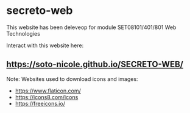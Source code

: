 # secreto-web
This website has been deleveop for module SET08101/401/801 Web Technologies

Interact with this website here: 
## https://soto-nicole.github.io/SECRETO-WEB/


Note: 
Websites used to download icons and images:
* https://www.flaticon.com/
* https://icons8.com/icons
* https://freeicons.io/